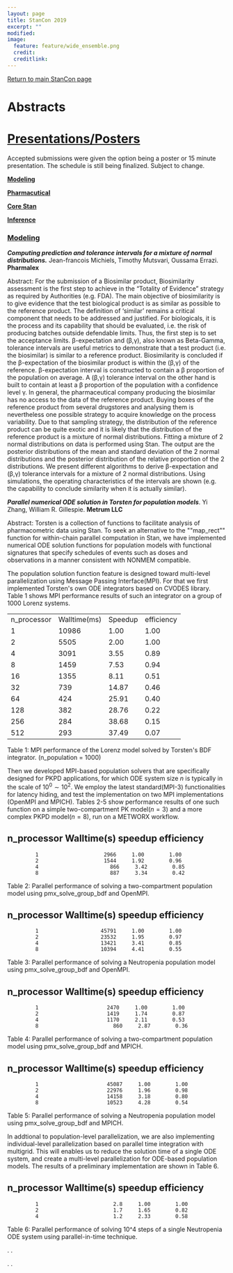 ```yaml
---
layout: page
title: StanCon 2019
excerpt: ""
modified:
image:
  feature: feature/wide_ensemble.png
  credit:
  creditlink:
---
```


[Return to main StanCon page](https://mc-stan.org/events/stancon2019Cambridge/)

# Abstracts 

# [Presentations/Posters](#accepted)

Accepted submissions were given the option being a poster or 15 minute presentation. The schedule is still being finalized. Subject to change.

[**Modeling**](#modeling)

[**Pharmacutical**](#pharma)

[**Core Stan**](#development)

[**Inference**](#inference)

### [Modeling](#modeling)

<i><b>Computing prediction and tolerance intervals for a mixture of normal distributions.</b></i>
Jean-francois Michiels, Timothy Mutsvari,  Oussama Errazi. <b>Pharmalex</b>

Abstract: For the submission of a Biosimilar product, Biosimilarity assessment is the first step to achieve in the “Totality of Evidence” strategy as required by Authorities (e.g. FDA). The main objective of biosimilarity is to give evidence that the test biological product is as similar as possible to the reference product. The definition of ‘similar’ remains a critical component that needs to be addressed and justified. For biologicals, it is the process and its capability that should be evaluated, i.e. the risk of producing batches outside defendable limits. Thus, the first step is to set the acceptance limits. 
β-expectation and (β,γ), also known as Beta-Gamma, tolerance intervals are useful metrics to demonstrate that a test product (i.e. the biosimilar) is similar to a reference product. Biosimilarity is concluded if the β-expectation of the biosimilar product is within the (β,γ) of the reference. β-expectation interval is constructed to contain a β proportion of the population on average. A (β,γ) tolerance interval on the other hand is built to contain at least a β proportion of the population with a confidence level γ. 
In general, the pharmaceutical company producing the biosimilar has no access to the data of the reference product. Buying boxes of the reference product from several drugstores and analysing them is nevertheless one possible strategy to acquire knowledge on the process variability. Due to that sampling strategy, the distribution of the reference product can be quite exotic and it is likely that the distribution of the reference product is a mixture of normal distributions.
Fitting a mixture of 2 normal distributions on data is performed using Stan. The output are the posterior distributions of the mean and standard deviation of the 2 normal distributions and the posterior distribution of the relative proportion of the 2 distributions. We present different algorithms to derive β-expectation and (β,γ) tolerance intervals for a mixture of 2 normal distributions. Using simulations, the operating characteristics of the intervals are shown (e.g. the capability to conclude similarity when it is actually similar).

<i><b>Parallel numerical ODE solution in Torsten for population models</b></i>. Yi Zhang,  William R. Gillespie. <b>Metrum LLC</b>

Abstract: Torsten is a collection of functions to facilitate analysis of pharmacometric data using Stan. To seek an alternative to the ""map_rect"" function for within-chain parallel computation in Stan, we have implemented numerical ODE solution functions for population models with functional signatures that specify schedules of events such as doses and observations in a manner consistent with NONMEM compatible.

  The population solution function feature is designed toward multi-level parallelization using Message Passing Interface(MPI). For that we first implemented Torsten's own ODE integrators based on CVODES library. Table 1 shows MPI performance results of such an integrator on a group of 1000 Lorenz systems.

<!-- 
|n_processor|Walltime(ms)|Speedup|efficiency|
|-------|--------|-------|-----| 
|1|10986|1.00| 1.00|
|2     |     5505  |   2.00    |    1.00 |
|             4 |         3091 |    3.55  |      0.89| 
|             8    |      1459   |  7.53   |     0.94 |
|            16   |      1355 |    8.11  |      0.51 |
|            32       |    739  |  14.87    |   0.46 |
|            64      |     424 |   25.91     |  0.40 |
|           128        |  382  |  28.76   |    0.22 |
|           256     |     284  |  38.68    |   0.15 |
|          512      |    293   | 37.49   |    0.07 |

-->

<table>
<tr><td>n_processor</td><td>Walltime(ms)</td><td>Speedup</td><td>efficiency</td></tr>
<tr><td>1</td><td>10986</td><td>1.00</td><td> 1.00</td></tr>
<tr><td>2     </td><td>     5505  </td><td>   2.00    </td><td>    1.00 </td></tr>
<tr><td>             4 </td><td>         3091 </td><td>    3.55  </td><td>      0.89</td></tr> 
<tr><td>             8    </td><td>      1459   </td><td>  7.53   </td><td>     0.94 </td></tr>
<tr><td>            16   </td><td>      1355 </td><td>    8.11  </td><td>      0.51 </td></tr>
<tr><td>            32       </td><td>    739  </td><td>  14.87    </td><td>   0.46 </td></tr>
<tr><td>            64      </td><td>     424 </td><td>   25.91     </td><td>  0.40 </td></tr>
<tr><td>           128        </td><td>  382  </td><td>  28.76   </td><td>    0.22 </td></tr>
<tr><td>           256     </td><td>     284  </td><td>  38.68    </td><td>   0.15 </td></tr>
<tr><td>          512      </td><td>    293   </td><td> 37.49   </td><td>    0.07 </td></tr>
</table>
  Table 1: MPI performance of the Lorenz model solved by Torsten's BDF
  integrator. (n_population = 1000)

  Then we developed MPI-based population solvers that are specifically designed for PKPD applications, for which ODE system size $n$ is typically in the scale of $10^0\sim 10^2$. We employ the latest standard(MPI-3) functionalities for latency hiding, and test the implementation on two MPI implementations (OpenMPI and MPICH). Tables 2-5 show performance results of one such function on a simple two-compartment PK model($n=3$) and a more complex PKPD model($n=8$), run on a METWORX workflow.

   n_processor  Walltime(s)  speedup  efficiency 
  -------------------------------------------------------------------------------
             1                     2966     1.00        1.00 
             2                     1544     1.92        0.96 
             4                       866     3.42        0.85 
             8                       887     3.34        0.42 
  Table 2: Parallel performance of solving a two-compartment population
  model using pmx_solve_group_bdf and OpenMPI.


   n_processor  Walltime(s)  speedup  efficiency 
  -------------------------------------------------------------------------------
             1                    45791     1.00        1.00 
             2                    23532     1.95        0.97 
             4                    13421     3.41        0.85 
             8                    10394     4.41        0.55 
  Table 3: Parallel performance of solving a Neutropenia population
  model using pmx_solve_group_bdf and OpenMPI.


   n_processor  Walltime(s)  speedup  efficiency 
  -------------------------------------------------------------------------------
             1                      2470     1.00        1.00 
             2                      1419     1.74        0.87 
             4                      1170     2.11        0.53 
             8                        860     2.87        0.36 
  Table 4: Parallel performance of solving a two-compartment population
  model using pmx_solve_group_bdf and MPICH.

   n_processor  Walltime(s)  speedup  efficiency 
  -------------------------------------------------------------------------------
             1                      45087     1.00        1.00 
             2                      22976     1.96        0.98 
             4                      14158     3.18        0.80 
             8                      10523     4.28        0.54 
  Table 5: Parallel performance of solving a Neutropenia population
  model using pmx_solve_group_bdf and MPICH.

  In addtional to population-level parallelization, we are also implementing individual-level parallelization based on parallel time integration with multigrid.  This will enables us to reduce the solution time of a single ODE system, and create a multi-level parallelization for ODE-based population models. The results of a preliminary implementation are shown in Table 6.

   n_processor  Walltime(s)  speedup  efficiency 
  -------------------------------------------------------------------------------
             1                        2.8     1.00        1.00 
             2                        1.7     1.65        0.82 
             4                        1.2     2.33        0.58 
  Table 6: Parallel performance of solving 10^4 steps of a single
  Neutropenia ODE system using parallel-in-time technique.
  
<i></i>. .<b></b>

<i></i>. .<b></b>